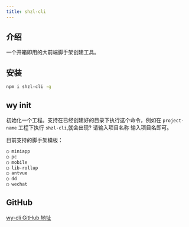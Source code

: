 ```yaml
---
title: shzl-cli
---
```


## 介绍

一个开箱即用的大前端脚手架创建工具。

## 安装

```bash
npm i shzl-cli -g
```

## wy init

初始化一个工程。支持在已经创建好的目录下执行这个命令，例如在 `project-name` 工程下执行 `shzl-cli`,就会出现? 请输入项目名称 输入项目名即可。

目前支持的脚手架模板：

```bash
◯ miniapp
◯ pc
◯ mobile
◯ lib-rollup
◯ antvue
◯ dd
◯ wechat
```

## GitHub

[wy-cli GitHub 地址](https://github.com/springsheep/shzl-cli.git)
